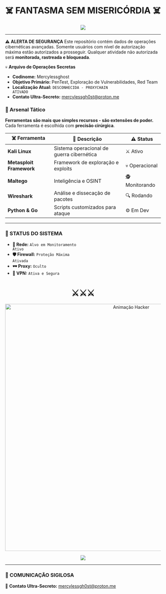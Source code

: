 <h1 align="center">☠️ FANTASMA SEM MISERICÓRDIA ☠️</h1>

<p align="center">
  <img src="https://i.giphy.com/media/v1.Y2lkPTc5MGI3NjExM21oNnM0NzloNDllMDI4cDExMmllcW9jZDluZm1kZDR0YzlhYXU1dyZlcD12MV9pbnRlcm5hbF9naWZfYnlfaWQmY3Q9Zw/3og0ILLVvPp8d64Jd6/giphy.gif">
</p>

---

⚠️ <strong>ALERTA DE SEGURANÇA</strong>
Este repositório contém dados de operações cibernéticas avançadas. Somente usuários com nível de autorização máxima estão autorizados a prosseguir. Qualquer atividade não autorizada será **monitorada, rastreada e bloqueada**.

💀 <strong>Arquivo de Operações Secretas</strong>
- **Codinome:** Mercylessghost
- **Objetivo Primário:** PenTest, Exploração de Vulnerabilidades, Red Team
- **Localização Atual:** <code>DESCONHECIDA - PROXYCHAIN ATIVADO</code>
- **Contato Ultra-Secreto:** [mercylessgh0st@proton.me](mailto:mercylessgh0st@proton.me)

### 🔧 Arsenal Tático
**Ferramentas são mais que simples recursos - são extensões de poder.**
Cada ferramenta é escolhida com **precisão cirúrgica**.

| ☠️ Ferramenta               | 📌 Descrição                               | ⚠️ Status          |
|-----------------------------|-------------------------------------------|-----------------|
| **Kali Linux**               | Sistema operacional de guerra cibernética | ⚔️ Ativo         |
| **Metasploit Framework**     | Framework de exploração e exploits      | 💀 Operacional  |
| **Maltego**                  | Inteligência e OSINT                    | 🕵️ Monitorando  |
| **Wireshark**                | Análise e dissecação de pacotes         | 🔍 Rodando       |
| **Python & Go**              | Scripts customizados para ataque         | ⚙️ Em Dev       |

---

### 📡 STATUS DO SISTEMA

- **🔴 Rede:** <code>Alvo em Monitoramento Ativo</code>
- **🛡️ Firewall:** <code>Proteção Máxima Ativada</code>
- **🕶️ Proxy:** <code>Oculto</code>
- **🔐 VPN:** <code>Ativa e Segura</code>

<h1 align="center">⚔️⚔️⚔️</h1>

<p align="center">
  <img src="https://i.giphy.com/media/v1.Y2lkPTc5MGI3NjExd2NxODg3ZjVpbzNndnBpYWpzb3pnNWRodWEzZ2gzZ2FyNzRxOTZ6aiZlcD12MV9pbnRlcm5hbF9naWZfYnlfaWQmY3Q9Zw/xULW8rv9NSbHaEe9Ak/giphy.gif" width="800" alt="Animação Hacker">
</p>

<p align="center">
  <img src="https://i.giphy.com/media/v1.Y2lkPTc5MGI3NjExdTU5ZnhwODd1MjhndHRkanIyN2J6cjZxaGtmemVnOXZrZDY1bTdpbiZlcD12MV9pbnRlcm5hbF9naWZfYnlfaWQmY3Q9Zw/xTiTnBELA6Mb1TeeOc/giphy.gif">
</p>

---

### 🔗 COMUNICAÇÃO SIGILOSA

📧 **Contato Ultra-Secreto:** [mercylessgh0st@proton.me](mailto:mercylessgh0st@proton.me)

